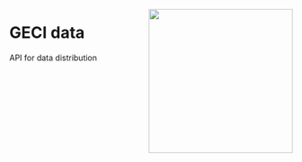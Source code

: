 <a href="https://www.islas.org.mx/"><img src="https://www.islas.org.mx/img/logo.svg" align="right" width="256" /></a>
# GECI data

API for data distribution
